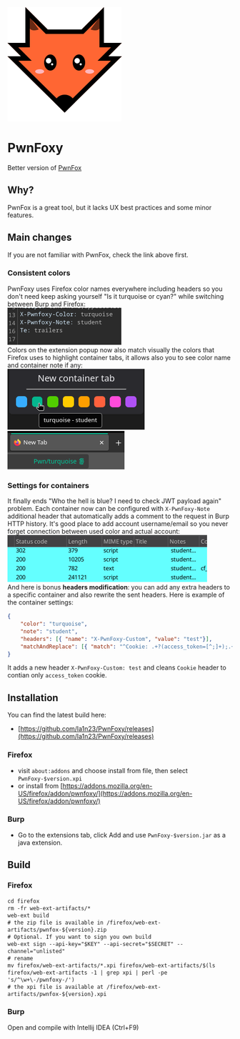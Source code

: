 ![icon](/firefox/icons/icon.svg)
# PwnFoxy

Better version of [PwnFox](https://github.com/yeswehack/PwnFox)

## Why?
PwnFox is a great tool, but it lacks UX best practices and some minor features.

## Main changes

If you are not familiar with PwnFox, check the link above first.

### Consistent colors

PwnFoxy uses Firefox color names everywhere including headers so you don't need keep asking yourself "Is it turquoise or cyan?" while switching between Burp and Firefox: \
![burp](/screenshots/burp.png) \
Colors on the extension popup now also match visually the colors that Firefox uses to highlight container tabs, it allows also you to see color name and container note if any: \
![containers](/screenshots/containers.png)
![tabs](/screenshots/tabs.png)

### Settings for containers

It finally ends "Who the hell is blue? I need to check JWT payload again" problem. Each container now can be configured with `X-PwnFoxy-Note` additional header that automatically adds a comment to the request in Burp HTTP history. It's good place to add account username/email so you never forget connection between used color and actual account: \
![notes](/screenshots/notes.png) \
And here is bonus **headers modification**: you can add any extra headers to a specific container and also rewrite the sent headers. Here is example of the container settings:
```json
{ 
    "color": "turquoise", 
    "note": "student", 
    "headers": [{ "name": "X-PwnFoxy-Custom", "value": "test"}], 
    "matchAndReplace": [{ "match": "^Cookie: .+?(access_token=[^;]+);.+$", "replace": "Cookie: $1;" }], 
}
```
It adds a new header `X-PwnFoxy-Custom: test` and cleans `Cookie` header to contian only `access_token` cookie.

## Installation

You can find the latest build here:
* [https://github.com/la1n23/PwnFoxy/releases](https://github.com/la1n23/PwnFoxy/releases)

### Firefox
 - visit `about:addons` and choose install from file, then select `PwnFoxy-$version.xpi`
 - or install from 
[https://addons.mozilla.org/en-US/firefox/addon/pwnfoxy/](https://addons.mozilla.org/en-US/firefox/addon/pwnfoxy/)

### Burp
- Go to the extensions tab, click Add and use `PwnFoxy-$version.jar` as a java extension.

## Build

### Firefox

```shell
cd firefox
rm -fr web-ext-artifacts/*
web-ext build
# the zip file is available in /firefox/web-ext-artifacts/pwnfox-${version}.zip
# Optional. If you want to sign you own build
web-ext sign --api-key="$KEY" --api-secret="$SECRET" --channel="unlisted"
# rename
mv firefox/web-ext-artifacts/*.xpi firefox/web-ext-artifacts/$(ls firefox/web-ext-artifacts -1 | grep xpi | perl -pe 's/^\w+\-/pwnfoxy-/')
# the xpi file is available at /firefox/web-ext-artifacts/pwnfox-${version}.xpi

```
### Burp

Open and compile with Intellij IDEA (Ctrl+F9)

